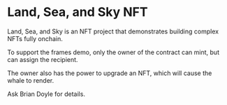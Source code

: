 # Land, Sea, and Sky NFT

Land, Sea, and Sky is an NFT project that demonstrates building complex NFTs fully onchain.

To support the frames demo, only the owner of the contract can mint, but can assign the recipient.

The owner also has the power to upgrade an NFT, which will cause the whale to render.

Ask Brian Doyle for details.
